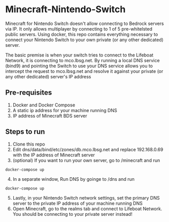 # Minecraft-Nintendo-Switch

Minecraft for Nintendo Switch doesn't allow connecting to Bedrock servers via IP. It only allows multiplayer by connecting to 1 of 5 pre-whitelsted public servers. Using docker, this repo contains everything necessary to connect your Nintendo Switch to your own private (or any other dedicated) server.

The basic premise is when your switch tries to connect to the Lifeboat Network, it is connecting to mco.lbsg.net. By running a local DNS service (bind9) and pointing the Switch to use your DNS service allows you to intercept the request to mco.lbsg.net and resolve it against your private (or any other dedicated) server's IP address

## Pre-requisites
1. Docker and Docker Compose
2. A static ip address for your machine running DNS
3. IP address of Minecraft BDS server

## Steps to run
1. Clone this repo
2. Edit dns/data/bind/etc/zones/db.mco.lbsg.net and replace 192.168.0.69 with the IP address of Minecraft server
3. (optional) If you want to run your own server, go to /minecraft and run
```
docker-compose up
```
4. In a separate window, Run DNS by goinge to /dns and run
```
docker-compose up
```
5. Lastly, in your Nintendo Switch network settings, set the primary DNS server to the private IP address of your machine running DNS
6. Open Minecraft, go to the realms tab and connect to Lifeboat Network. You should be connecting to your private server instead!
